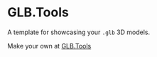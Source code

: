 # GLB.Tools
A template for showcasing your `.glb` 3D models.

Make your own at [GLB.Tools](https://glb.tools/create.html)
